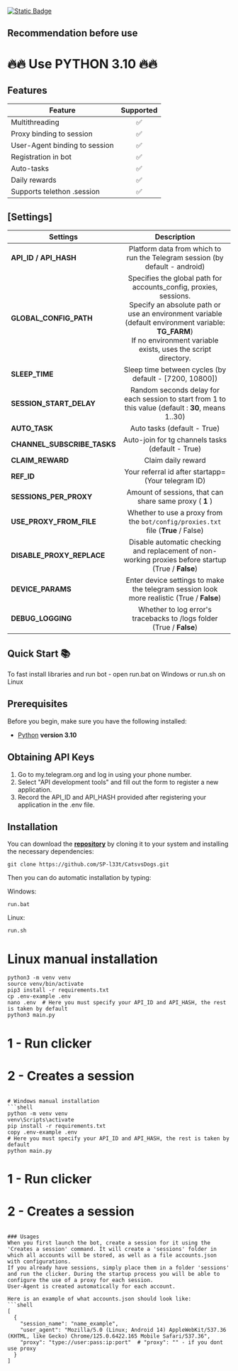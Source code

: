 [![Static Badge](https://img.shields.io/badge/Telegram-Bot%20Link-Link?style=for-the-badge&logo=Telegram&logoColor=white&logoSize=auto&color=blue)](https://t.me/catsdogs_game_bot/join?startapp=525256526)

## Recommendation before use

# 🔥🔥 Use PYTHON 3.10 🔥🔥

## Features  
| Feature                       | Supported |
|-------------------------------|:---------:|
| Multithreading                |     ✅     |
| Proxy binding to session      |     ✅     |
| User-Agent binding to session |     ✅     |
| Registration in bot           |     ✅     |
| Auto-tasks                    |     ✅     |
| Daily rewards                 |     ✅     |
| Supports telethon .session    |     ✅     |



## [Settings]
| Settings                    |                                                                                                                  Description                                                                                                                  |
|-----------------------------|:---------------------------------------------------------------------------------------------------------------------------------------------------------------------------------------------------------------------------------------------:|
| **API_ID / API_HASH**       |                                                                                  Platform data from which to run the Telegram session (by default - android)                                                                                  |
| **GLOBAL_CONFIG_PATH**      | Specifies the global path for accounts_config, proxies, sessions. <br/>Specify an absolute path or use an environment variable (default environment variable: **TG_FARM**) <br/>If no environment variable exists, uses the script directory. |
| **SLEEP_TIME**              |                                                                                            Sleep time between cycles (by default - [7200, 10800])                                                                                             |
| **SESSION_START_DELAY**     |                                                                      Random seconds delay for each session to start from 1 to this value (default : **30**, means 1..30)                                                                      |
| **AUTO_TASK**               |                                                                                                          Auto tasks (default - True)                                                                                                          |
| **CHANNEL_SUBSCRIBE_TASKS** |                                                                                               Auto-join for tg channels tasks (default - True)                                                                                                |
| **CLAIM_REWARD**            |                                                                                                              Claim daily reward                                                                                                               |
| **REF_ID**                  |                                                                                              Your referral id after startapp= (Your telegram ID)                                                                                              |
| **SESSIONS_PER_PROXY**      |                                                                                            Amount of sessions, that can share same proxy ( **1** )                                                                                            |
| **USE_PROXY_FROM_FILE**     |                                                                               Whether to use a proxy from the `bot/config/proxies.txt` file (**True** / False)                                                                                |
| **DISABLE_PROXY_REPLACE**   |                                                                      Disable automatic checking and replacement of non-working proxies before startup (True / **False**)                                                                      |
| **DEVICE_PARAMS**           |                                                                          Enter device settings to make the telegram session look more realistic  (True / **False**)                                                                           |
| **DEBUG_LOGGING**           |                                                                                     Whether to log error's tracebacks to /logs folder (True / **False**)                                                                                      |

## Quick Start 📚

To fast install libraries and run bot - open run.bat on Windows or run.sh on Linux

## Prerequisites
Before you begin, make sure you have the following installed:
- [Python](https://www.python.org/downloads/) **version 3.10**

## Obtaining API Keys
1. Go to my.telegram.org and log in using your phone number.
2. Select "API development tools" and fill out the form to register a new application.
3. Record the API_ID and API_HASH provided after registering your application in the .env file.

## Installation
You can download the [**repository**](https://github.com/SP-l33t/CatsvsDogs) by cloning it to your system and installing the necessary dependencies:
```shell
git clone https://github.com/SP-l33t/CatsvsDogs.git
```

Then you can do automatic installation by typing:

Windows:
```shell
run.bat
```

Linux:
```shell
run.sh
```

# Linux manual installation
```shell
python3 -m venv venv
source venv/bin/activate
pip3 install -r requirements.txt
cp .env-example .env
nano .env  # Here you must specify your API_ID and API_HASH, the rest is taken by default
python3 main.py
```

# 1 - Run clicker
# 2 - Creates a session
```

# Windows manual installation
```shell
python -m venv venv
venv\Scripts\activate
pip install -r requirements.txt
copy .env-example .env
# Here you must specify your API_ID and API_HASH, the rest is taken by default
python main.py
```

# 1 - Run clicker
# 2 - Creates a session
```

### Usages
When you first launch the bot, create a session for it using the 'Creates a session' command. It will create a 'sessions' folder in which all accounts will be stored, as well as a file accounts.json with configurations.
If you already have sessions, simply place them in a folder 'sessions' and run the clicker. During the startup process you will be able to configure the use of a proxy for each session.
User-Agent is created automatically for each account.

Here is an example of what accounts.json should look like:
```shell
[
  {
    "session_name": "name_example",
    "user_agent": "Mozilla/5.0 (Linux; Android 14) AppleWebKit/537.36 (KHTML, like Gecko) Chrome/125.0.6422.165 Mobile Safari/537.36",
    "proxy": "type://user:pass:ip:port"  # "proxy": "" - if you dont use proxy
  }
]
```



